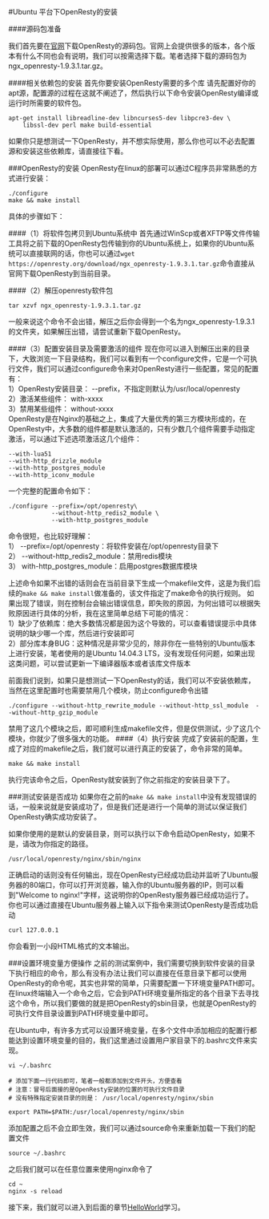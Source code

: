 #Ubuntu 平台下OpenResty的安装



####源码包准备

我们首先要在[官网](http://openresty.org/)下载OpenResty的源码包。官网上会提供很多的版本，各个版本有什么不同也会有说明，我们可以按需选择下载。笔者选择下载的源码包为ngx_openresty-1.9.3.1.tar.gz。

####相关依赖包的安装
首先你要安装OpenResty需要的多个库
请先配置好你的apt源，配置源的过程在这就不阐述了，然后执行以下命令安装OpenResty编译或运行时所需要的软件包。
```
apt-get install libreadline-dev libncurses5-dev libpcre3-dev \
    libssl-dev perl make build-essential
```
如果你只是想测试一下OpenResty，并不想实际使用，那么你也可以不必去配置源和安装这些依赖库，请直接往下看。

###OpenResty的安装
OpenResty在linux的部署可以通过C程序员非常熟悉的方式进行安装：
```
./configure
make && make install
```
具体的步骤如下：

####（1）将软件包拷贝到Ubuntu系统中
首先通过WinScp或者XFTP等文件传输工具将之前下载的OpenResty包传输到你的Ubuntu系统上，如果你的Ubuntu系统可以直接联网的话，你也可以通过```wget https://openresty.org/download/ngx_openresty-1.9.3.1.tar.gz```命令直接从官网下载OpenResty到当前目录。

####（2）解压openresty软件包
```
tar xzvf ngx_openresty-1.9.3.1.tar.gz
```
一般来说这个命令不会出错，解压之后你会得到一个名为ngx_openresty-1.9.3.1的文件夹，如果解压出错，请尝试重新下载OpenResty。

####（3）配置安装目录及需要激活的组件
现在你可以进入到解压出来的目录下，大致浏览一下目录结构，我们可以看到有一个configure文件，它是一个可执行文件，我们可以通过configure命令来对OpenResty进行一些配置，常见的配置有：   
1）OpenResty安装目录： --prefix，不指定则默认为/usr/local/openresty  
2）激活某些组件： with-xxxx  
3）禁用某些组件： without-xxxx  
OpenResty是在Nginx的基础之上，集成了大量优秀的第三方模块形成的，在OpenResty中，大多数的组件都是默认激活的，只有少数几个组件需要手动指定激活，可以通过下述选项激活这几个组件：   
```
--with-lua51 
--with-http_drizzle_module
--with-http_postgres_module
--with-http_iconv_module
```

一个完整的配置命令如下：
```
./configure --prefix=/opt/openresty\ 
	        --without-http_redis2_module \
	        --with-http_postgres_module
```
命令很短，也比较好理解：   
1） --prefix=/opt/openresty：将软件安装在/opt/openresty目录下  
2） --without-http_redis2_module：禁用redis模块  
3） with-http_postgres_module：启用postgres数据库模块  

上述命令如果不出错的话则会在当前目录下生成一个makefile文件，这是为我们后续的```make && make install```做准备的，该文件指定了make命令的执行规则。
如果出现了错误，则在控制台会输出错误信息，即失败的原因，为何出错可以根据失败原因进行具体的分析，我在这里简单总结下可能的情况：  
1）缺少了依赖库：绝大多数情况都是因为这个导致的，可以查看错误提示中具体说明的缺少哪一个库，然后进行安装即可  
2）部分库本身BUG：这种情况是非常少见的，除非你在一些特别的Ubuntu版本上进行安装，笔者使用的是Ubuntu 14.04.3 LTS，没有发现任何问题，如果出现这类问题，可以尝试更新一下编译器版本或者该库文件版本  

前面我们说到，如果只是想测试一下OpenResty的话，我们可以不安装依赖库，当然在这里配置时也需要禁用几个模块，防止configure命令出错
```
./configure --without-http_rewrite_module --without-http_ssl_module  --without-http_gzip_module
```
禁用了这几个模块之后，即可顺利生成makefile文件，但是仅供测试，少了这几个模块，你就少了很多强大的功能。
####（4）执行安装
完成了安装前的配置，生成了对应的makefile之后，我们就可以进行真正的安装了，命令非常的简单。
```
make && make install
```
执行完该命令之后，OpenResty就安装到了你之前指定的安装目录下了。

###测试安装是否成功
如果你在之前的```make && make install```中没有发现错误的话，一般来说就是安装成功了，但是我们还是进行一个简单的测试以保证我们OpenResty确实成功安装了。

如果你使用的是默认的安装目录，则可以执行以下命令启动OpenResty，如果不是，请改为你指定的路径。
```
/usr/local/openresty/nginx/sbin/nginx
```
正确启动的话则没有任何输出，现在OpenResty已经成功启动并监听了Ubuntu服务器的80端口，你可以打开浏览器，输入你的Ubuntu服务器的IP，则可以看到"Welcome to nginx!"字样，这说明你的OpenResty服务器已经成功运行了。
你也可以通过直接在Ubuntu服务器上输入以下指令来测试OpenResty是否成功启动
```
curl 127.0.0.1
```
你会看到一小段HTML格式的文本输出。


###设置环境变量方便操作
之前的测试案例中，我们需要切换到软件安装的目录下执行相应的命令，那么有没有办法让我们可以直接在任意目录下都可以使用OpenResty的命令呢，其实也非常的简单，只需要配置一下环境变量PATH即可。
在linux终端输入一个命令之后，它会到PATH环境变量所指定的各个目录下去寻找这个命令，所以我们要做的就是把OpenResty的sbin目录，也就是OpenResty的可执行文件目录设置到PATH环境变量中即可。

在Ubuntu中，有许多方式可以设置环境变量，在多个文件中添加相应的配置行都能达到设置环境变量的目的，我们这里通过设置用户家目录下的.bashrc文件来实现。
```
vi ~/.bashrc

# 添加下面一行代码即可，笔者一般都添加到文件开头，方便查看
# 注意：冒号后面接的是OpenResty安装的位置的可执行文件目录
# 没有特殊指定安装目录的则是： /usr/local/openresty/nginx/sbin

export PATH=$PATH:/usr/local/openresty/nginx/sbin
```
添加配置之后不会立即生效，我们可以通过source命令来重新加载一下我们的配置文件
```
source ~/.bashrc
```
之后我们就可以在任意位置来使用nginx命令了
```
cd ~
nginx -s reload
```

接下来，我们就可以进入到后面的章节[HelloWorld](helloworld.md)学习。

